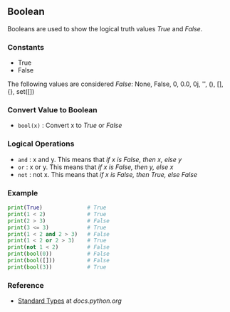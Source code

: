 ## Boolean

Booleans are used to show the logical truth values *True* and *False*.

### Constants

* True
* False

The following values are considered *False*: None, False, 0, 0.0, 0j, '', (), [], {}, set([])

### Convert Value to Boolean

* `bool(x)` : Convert x to *True* or *False*

### Logical Operations

* `and` : x and y. This means that *if x is False, then x, else y*
* `or` : x or y. This means that *if x is False, then y, else x*
* `not` : not x. This means that *if x is False, then True, else False*

### Example

```python
print(True)              # True
print(1 < 2)             # True
print(2 > 3)             # False
print(3 <= 3)            # True
print(1 < 2 and 2 > 3)   # False
print(1 < 2 or 2 > 3)    # True
print(not 1 < 2)         # False
print(bool(0))           # False
print(bool([]))          # False
print(bool(3))           # True
```

### Reference

* [Standard Types](https://docs.python.org/3/library/stdtypes.html) at *docs.python.org*